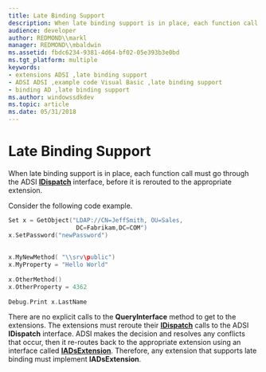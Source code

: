 ```yaml
---
title: Late Binding Support
description: When late binding support is in place, each function call must go through the ADSI IDispatch interface, before it is rerouted to the appropriate extension.
audience: developer
author: REDMOND\\markl
manager: REDMOND\\mbaldwin
ms.assetid: fbdc6234-9381-4d64-bf02-05e393b3e0bd
ms.tgt_platform: multiple
keywords:
- extensions ADSI ,late binding support
- ADSI ADSI ,example code Visual Basic ,late binding support
- binding AD ,late binding support
ms.author: windowssdkdev
ms.topic: article
ms.date: 05/31/2018
---
```


# Late Binding Support

When late binding support is in place, each function call must go through the ADSI [**IDispatch**](https://msdn.microsoft.com/en-us/library/ms221608(v=VS.71).aspx) interface, before it is rerouted to the appropriate extension.

Consider the following code example.


```C++
Set x = GetObject("LDAP://CN=JeffSmith, OU=Sales, 
                   DC=Fabrikam,DC=COM")
x.SetPassword("newPassword")
 
 
x.MyNewMethod( "\\srv\public")
x.MyProperty = "Hello World"
 
x.OtherMethod()
x.OtherProperty = 4362
 
Debug.Print x.LastName
```



There are no explicit calls to the **QueryInterface** method to get to the extensions. The extensions must reroute their [**IDispatch**](https://msdn.microsoft.com/en-us/library/ms221608(v=VS.71).aspx) calls to the ADSI **IDispatch** interface. ADSI makes the decision and resolves any conflicts that occur, then it re-routes back to the appropriate extension using an interface called [**IADsExtension**](/windows/desktop/api/Iads/nn-iads-iadsextension). Therefore, any extension that supports late binding must implement **IADsExtension**.

 

 




